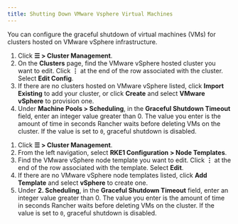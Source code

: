 ```yaml
---
title: Shutting Down VMware Vsphere Virtual Machines 
---
```


<head>
  <link rel="canonical" href="https://ranchermanager.docs.rancher.com/how-to-guides/new-user-guides/launch-kubernetes-with-rancher/use-new-nodes-in-an-infra-provider/vsphere/shutdown-vmware-vsphere-vm"/>
</head>

You can configure the graceful shutdown of virtual machines (VMs) for  clusters hosted on VMware vSphere infrastructure.

<Tabs>
<TabItem value="RKE2/K3s">

1. Click **☰ > Cluster Management**.
1. On the **Clusters** page, find the VMware vSphere hosted cluster you want to edit. Click **⋮** at the end of the row associated with the cluster. Select **Edit Config**.
  1. If there are no clusters hosted on VMware vSphere listed, click **Import Existing** to add your cluster, or click **Create** and select **VMware vSphere** to provision one.
1. Under **Machine Pools > Scheduling**, in the **Graceful Shutdown Timeout** field, enter an integer value greater than 0. The value you enter is the amount of time in seconds Rancher waits before deleting VMs on the cluster. If the value is set to `0`, graceful shutdown is disabled.

</TabItem>
<TabItem value="RKE">

1. Click **☰ > Cluster Management**.
1. From the left navigation, select **RKE1 Configuration > Node Templates**.
1. Find the VMware vSphere node template you want to edit. Click **⋮** at the end of the row associated with the template. Select **Edit**.
  1. If there are no VMware vSphere node templates listed, click **Add Template** and select **vSphere** to create one.
1. Under **2. Scheduling**, in the **Graceful Shutdown Timeout** field, enter an integer value greater than 0. The value you enter is the amount of time in seconds Rancher waits before deleting VMs on the cluster. If the value is set to `0`, graceful shutdown is disabled.

</TabItem>
</Tabs>